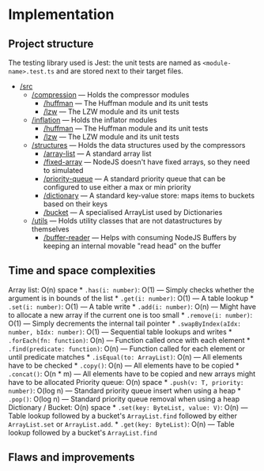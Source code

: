 # Implementation

## Project structure

The testing library used is Jest: the unit tests are named as `<module-name>.test.ts` and are stored next to their target files.

* [/src](../src)
    * [/compression](../src/compression) — Holds the compressor modules
        * [/huffman](../src/compression/huffman) — The Huffman module and its unit tests
        * [/lzw](../src/compression/lzw) — The LZW module and its unit tests
    * [/inflation](../src/inflation) — Holds the inflator modules
        * [/huffman](../src/huffman) — The Huffman module and its unit tests
        * [/lzw](../src/lzw) — The LZW module and its unit tests
    * [/structures](../src/structures) — Holds the data structures used by the compressors
        * [/array-list](../src/structures/array-list) — A standard array list
        * [/fixed-array](../src/structures/fixed-array) — NodeJS doesn't have fixed arrays, so they need to simulated
        * [/priority-queue](../src/structures/priority-queue) — A standard priority queue that can be configured to use either a max or min priority
        * [/dictionary](../src/structures/dictionary) — A standard key-value store: maps items to buckets based on their keys
        * [/bucket](../src/structures/bucket) — A specialised ArrayList used by Dictionaries
    * [/utils](../src/utils) — Holds utility classes that are not datastructures by themselves
        * [/buffer-reader](../src/utils/buffer-reader) — Helps with consuming NodeJS Buffers by keeping an internal movable "read head" on the buffer

## Time and space complexities
Array list: O(n) space
    * `.has(i: number)`: O(1) — Simply checks whether the argument is in bounds of the list
    * `.get(i: number)`: O(1) — A table lookup
    * `.set(i: number)`: O(1) — A table write
    * `.add(i: number)`: O(n) — Might have to allocate a new array if the current one is too small
    * `.remove(i: number)`: O(1) — Simply decrements the internal tail pointer
    * `.swapByIndex(aIdx: number, bIdx: number)`: O(1) — Sequential table lookups and writes
    * `.forEach(fn: function)`: O(n) — Function called once with each element
    * `.find(predicate: function)`: O(n) — Function called for each element or until predicate matches
    * `.isEqual(to: ArrayList)`: O(n) — All elements have to be checked
    * `.copy()`: O(n) — All elements have to be copied
    * `.concat()`: O(n * m) — All elements have to be copied and new arrays might have to be allocated
Priority queue: O(n) space
    * `.push(v: T, priority: number)`: O(log n) — Standard priority queue insert when using a heap
    * `.pop()`: O(log n) — Standard priority queue removal when using a heap
Dictionary / Bucket: O(n) space
    * `.set(key: ByteList, value: V)`: O(n) — Table lookup followed by a bucket's `ArrayList.find` followed by either `ArrayList.set` or `ArrayList.add`.
    * `.get(key: ByteList)`: O(n) — Table lookup followed by a bucket's `ArrayList.find`

## Flaws and improvements
